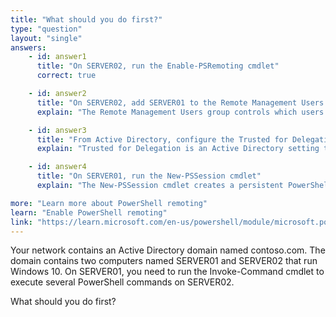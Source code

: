 ```yaml
---
title: "What should you do first?"
type: "question"
layout: "single"
answers:
    - id: answer1
      title: "On SERVER02, run the Enable-PSRemoting cmdlet"
      correct: true

    - id: answer2
      title: "On SERVER02, add SERVER01 to the Remote Management Users group"
      explain: "The Remote Management Users group controls which users can connect to a computer using WS-Management. Adding SERVER01 to this group would only be necessary for specific WS-Management scenarios, not for basic PowerShell remoting which uses Windows Remote Management (WinRM) and relies on standard domain authentication."

    - id: answer3
      title: "From Active Directory, configure the Trusted for Delegation setting for the computer account of SERVER02"
      explain: "Trusted for Delegation is an Active Directory setting that allows a service to impersonate a user to access resources on other computers. This advanced Kerberos delegation setting is used for multi-hop scenarios where credentials need to be passed through multiple computers, which is not required for basic PowerShell remoting between two computers."

    - id: answer4
      title: "On SERVER01, run the New-PSSession cmdlet"
      explain: "The New-PSSession cmdlet creates a persistent PowerShell session with a remote computer. However, it requires that PowerShell remoting is already enabled and properly configured on the target computer. Running this cmdlet first would fail because the WinRM service needs to be configured on SERVER02 using Enable-PSRemoting before any remote connections can be established."

more: "Learn more about PowerShell remoting"
learn: "Enable PowerShell remoting"
link: "https://learn.microsoft.com/en-us/powershell/module/microsoft.powershell.core/enable-psremoting"
---
```

Your network contains an Active Directory domain named contoso.com. The domain contains two computers named SERVER01 and SERVER02 that run Windows 10. On SERVER01, you need to run the Invoke-Command cmdlet to execute several PowerShell commands on SERVER02.

What should you do first?
